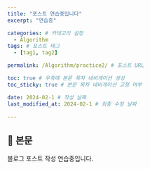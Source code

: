 ```yaml
---
title: "포스트 연습중입니다"
excerpt: "연습중"

categories: # 카테고리 설정
  - Algorithm
tags: # 포스트 태그
  - [tag1, tag2]

permalink: /Algorithm/practice2/ # 포스트 URL

toc: true # 우측에 본문 목차 네비게이션 생성
toc_sticky: true # 본문 목차 네비게이션 고정 여부

date: 2024-02-1 # 작성 날짜
last_modified_at: 2024-02-1 # 최종 수정 날짜

---
```


## 🦥 본문

블로그 포스트 작성 연습중입니다.
